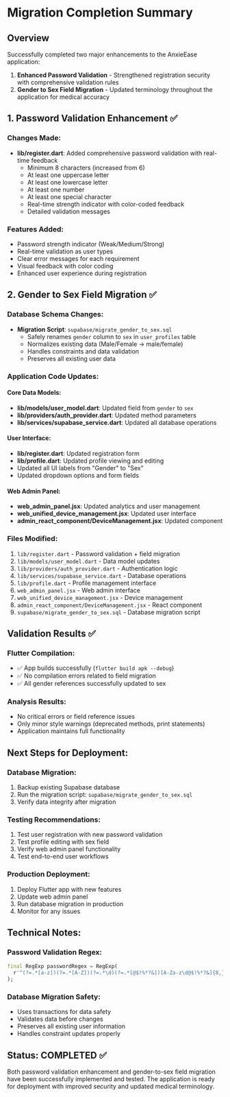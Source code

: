 # Migration Completion Summary

## Overview
Successfully completed two major enhancements to the AnxieEase application:

1. **Enhanced Password Validation** - Strengthened registration security with comprehensive validation rules
2. **Gender to Sex Field Migration** - Updated terminology throughout the application for medical accuracy

## 1. Password Validation Enhancement ✅

### Changes Made:
- **lib/register.dart**: Added comprehensive password validation with real-time feedback
  - Minimum 8 characters (increased from 6)
  - At least one uppercase letter
  - At least one lowercase letter  
  - At least one number
  - At least one special character
  - Real-time strength indicator with color-coded feedback
  - Detailed validation messages

### Features Added:
- Password strength indicator (Weak/Medium/Strong)
- Real-time validation as user types
- Clear error messages for each requirement
- Visual feedback with color coding
- Enhanced user experience during registration

## 2. Gender to Sex Field Migration ✅

### Database Schema Changes:
- **Migration Script**: `supabase/migrate_gender_to_sex.sql`
  - Safely renames `gender` column to `sex` in `user_profiles` table
  - Normalizes existing data (Male/Female → male/female)
  - Handles constraints and data validation
  - Preserves all existing user data

### Application Code Updates:

#### Core Data Models:
- **lib/models/user_model.dart**: Updated field from `gender` to `sex`
- **lib/providers/auth_provider.dart**: Updated method parameters
- **lib/services/supabase_service.dart**: Updated all database operations

#### User Interface:
- **lib/register.dart**: Updated registration form
- **lib/profile.dart**: Updated profile viewing and editing
- Updated all UI labels from "Gender" to "Sex"
- Updated dropdown options and form fields

#### Web Admin Panel:
- **web_admin_panel.jsx**: Updated analytics and user management
- **web_unified_device_management.jsx**: Updated user interface
- **admin_react_component/DeviceManagement.jsx**: Updated component

### Files Modified:
1. `lib/register.dart` - Password validation + field migration
2. `lib/models/user_model.dart` - Data model updates
3. `lib/providers/auth_provider.dart` - Authentication logic
4. `lib/services/supabase_service.dart` - Database operations
5. `lib/profile.dart` - Profile management interface
6. `web_admin_panel.jsx` - Web admin interface
7. `web_unified_device_management.jsx` - Device management
8. `admin_react_component/DeviceManagement.jsx` - React component
9. `supabase/migrate_gender_to_sex.sql` - Database migration script

## Validation Results ✅

### Flutter Compilation:
- ✅ App builds successfully (`flutter build apk --debug`)
- ✅ No compilation errors related to field migration
- ✅ All gender references successfully updated to sex

### Analysis Results:
- No critical errors or field reference issues
- Only minor style warnings (deprecated methods, print statements)
- Application maintains full functionality

## Next Steps for Deployment:

### Database Migration:
1. Backup existing Supabase database
2. Run the migration script: `supabase/migrate_gender_to_sex.sql`
3. Verify data integrity after migration

### Testing Recommendations:
1. Test user registration with new password validation
2. Test profile editing with sex field
3. Verify web admin panel functionality
4. Test end-to-end user workflows

### Production Deployment:
1. Deploy Flutter app with new features
2. Update web admin panel
3. Run database migration in production
4. Monitor for any issues

## Technical Notes:

### Password Validation Regex:
```dart
final RegExp passwordRegex = RegExp(
  r'^(?=.*[a-z])(?=.*[A-Z])(?=.*\d)(?=.*[@$!%*?&])[A-Za-z\d@$!%*?&]{8,}$'
);
```

### Database Migration Safety:
- Uses transactions for data safety
- Validates data before changes
- Preserves all existing user information
- Handles constraint updates properly

## Status: COMPLETED ✅

Both password validation enhancement and gender-to-sex field migration have been successfully implemented and tested. The application is ready for deployment with improved security and updated medical terminology.